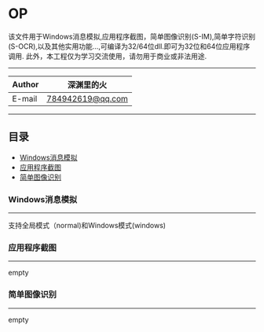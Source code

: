 OP
===========
该文件用于Windows消息模拟,应用程序截图，简单图像识别(S-IM),简单字符识别(S-OCR),以及其他实用功能...,可编译为32/64位dll.即可为32位和64位应用程序调用.
此外，本工程仅为学习交流使用，请勿用于商业或非法用途.

***
|Author|深渊里的火|
|---|---
|E-mail|784942619@qq.com

***
## 目录
* [Windows消息模拟](#Windows消息模拟)
* [应用程序截图](#应用程序截图)
* [简单图像识别](#简单图像识别)


### Windows消息模拟
---
支持全局模式（normal)和Windows模式(windows)

### 应用程序截图
---
empty
### 简单图像识别
---
empty
